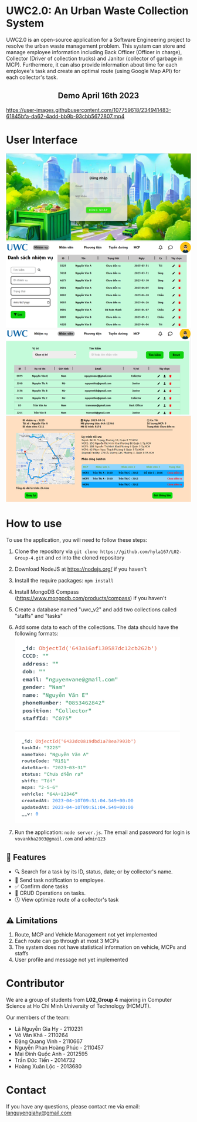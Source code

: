 # UWC2.0: An Urban Waste Collection System

UWC2.0 is an open-source application for a Software Engineering project to resolve the urban waste management problem. This system can store and manage employee information including Back Officer (Officer in charge), Collector (Driver of collection trucks) and Janitor (collector of garbage in MCP). Furthermore, it can also provide information about time for each employee's task and create an optimal route (using Google Map API) for each collector's task.

<h2 align="center"> Demo April 16th 2023 </h2>

https://user-images.githubusercontent.com/107759618/234941483-61845bfa-da62-4add-bb9b-93cbb5672807.mp4

# User Interface
![](https://github.com/hyla167/L02-Group-4/blob/master/demo/demo_homepage.png)
![](https://github.com/hyla167/L02-Group-4/blob/master/demo/demo_task.png)
![](https://github.com/hyla167/L02-Group-4/blob/master/demo/demo_staff.png)
![](https://github.com/hyla167/L02-Group-4/blob/master/demo/demo_detail_task.png)

# How to use
To use the application, you will need to follow these steps:
1. Clone the repository via `git clone https://github.com/hyla167/L02-Group-4.git` and `cd` into the cloned repository
2. Download NodeJS at https://nodejs.org/ if you haven't
3. Install the require packages: `npm install`
4. Install MongoDB Compass (https://www.mongodb.com/products/compass) if you haven't
5. Create a database named "uwc_v2" and add two collections called "staffs" and "tasks"
6. Add some data to each of the collections. The data should have the following formats:
<img src="readme_mongo1.png" width="450"/> <img src="readme_mongo2.png" width="450"/> 

7. Run the application: `node server.js`. The email and password for login is `vovankha2003@gmail.com` and `admin123`

## 🚀 Features
- 🔍 Search for a task by its ID, status, date; or by collector's name.
- 🔔 Send task notification to employee.
- ✅ Confirm done tasks
- 🌈 CRUD Operations on tasks.
- 🕓 View optimize route of a collector's task

## ⚠️ Limitations
1. Route, MCP and Vehicle Management not yet implemented
2. Each route can go through at most 3 MCPs
3. The system does not have statistical information on vehicle, MCPs and staffs
4. User profile and message not yet implemented

# Contributor
We are a group of students from **L02_Group 4** majoring in Computer Science at Ho Chi Minh University of Technology (HCMUT).

Our members of the team:
* Lã Nguyễn Gia Hy - 2110231
* Võ Văn Khả - 2110264
* Đặng Quang Vinh - 2110667
* Nguyễn Phan Hoàng Phúc - 2110457
* Mai Đình Quốc Anh - 2012595
* Trần Đức Tiến - 2014732
* Hoàng Xuân Lộc - 2013680

# Contact
If you have any questions, please contact me via email: languyengiahy@gmail.com

